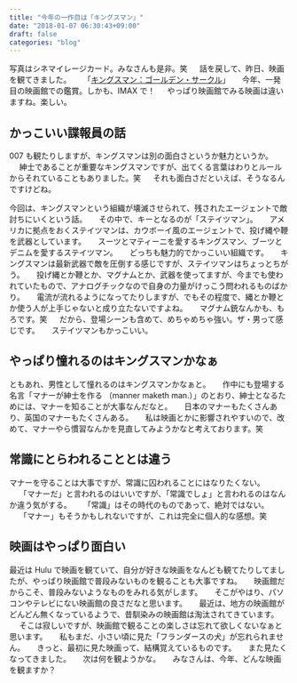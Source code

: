 ```yaml
---
title: "今年の一作目は「キングスマン」"
date: "2018-01-07 06:30:43+09:00"
draft: false
categories: "blog"
---
```

写真はシネマイレージカード。みなさんも是非。笑
　
話を戻して、昨日、映画を観てきました。
　
「[キングスマン：ゴールデン・サークル](http://www.foxmovies-jp.com/kingsman)」
　
今年、一発目の映画館での鑑賞。しかも、IMAX で！
　
やっぱり映画館でみる映画は違いますね。楽しい。
　
## かっこいい諜報員の話

007 も観たりしますが、キングスマンは別の面白さというか魅力というか。
　
紳士であることが重要なキングスマンですが、出てくる言葉はわりとルールからそれていることもありました。笑
　
それも面白さだといえば、そうなるんですけどね。
 
今回は、キングスマンという組織が壊滅させられて、残されたエージェントで敵討ちにいくという話。
　
その中で、キーとなるのが「ステイツマン」。
　
アメリカに拠点をおくステイツマンは、カウボーイ風のエージェントで、投げ縄や鞭を武器としています。
　
スーツとマティーニを愛するキングスマン、ブーツとデニムを愛するステイツマン。
　
どっちも魅力的でかっこいい組織です。
　
キングスマンは最新武器で敵を圧倒する感じですが、ステイツマンはちょっとちがう。
　
投げ縄とか鞭とか、マグナムとか、武器を使ってますが、今までも使われていたもので、アナログチックなので自身の力量がけっこう問われるものばかり。
　
電流が流れるようになってたりしますが、でもその程度で、縄とか鞭とか使う人が上手じゃないと成り立たないですよね。
　
マグナム銃なんかも、もろです。笑
　
だから、登場シーンも含めて、めちゃめちゃ強い。ザ・男って感じです。
　
ステイツマンもかっこいい。
　
## やっぱり憧れるのはキングスマンかなぁ

ともあれ、男性として憧れるのはキングスマンかなぁと。
　
作中にも登場する名言「マナーが紳士を作る （manner maketh man.）」のとおり、紳士となるためには、マナーを知ることが大事なんだなと。
　
日本のマナーもたくさんあり、英国のマナーもたくさんある。
　
私は映画とかに影響されやすいので、改めて、マナーやら慣習なんかを見直してみようかなと考えております。笑
　
## 常識にとらわれることとは違う

マナーを守ることは大事ですが、常識に囚われることにはなりたくない。
　
「マナーだ」と言われるのはいいですが、「常識でしょ」と言われるのはなんか違う気がする。
　
「常識」はその時代のものであって、絶対ではない。
　
「マナー」もそうかもしれないですが、これは完全に個人的な感想。笑
　
## 映画はやっぱり面白い

最近は Hulu で映画を観ていて、自分が好きな映画をなんども観てたりしてましたが、やっぱり映画館で普段みないものを観ることも大事ですね。
　
映画館だからこそ、普段みないようなものをみれる気がします。
　
そこがやはり、パソコンやテレビにない映画館の良さだなと思います。
　
最近は、地方の映画館がどんどん無くなっているようで、昔馴染みの映画館は淘汰されてきています。
　
そこは寂しいですが、映画館で観ることの楽しさは忘れて欲しくないなぁと思います。
　
私もまだ、小さい頃に見た「フランダースの犬」が忘れられません。
　
きっと、最初に見た映画って、結構覚えているものです。
　
また見たくなってきました。
　
次は何を観ようかな。
　
みなさんは、今年、どんな映画を観ますか？